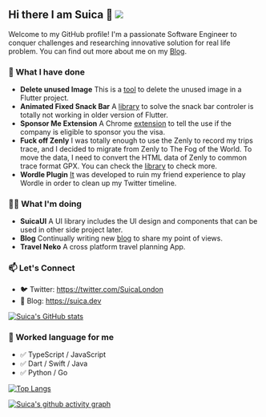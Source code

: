 ## Hi there I am Suica 👋 ![](https://visitor-badge.laobi.icu/badge?page_id=SuicaLondon.SuicaLondon)

Welcome to my GitHub profile! I'm a passionate Software Engineer to conquer challenges and researching innovative solution for real life problem. You can find out more about me on my [Blog](https://suica.dev).

### 💼 What I have done 
- **Delete unused Image** This is a [tool](https://pub.dev/packages/delete_unused_image) to delete the unused image in a Flutter project.
- **Animated Fixed Snack Bar** A [library](https://pub.dev/packages/animated_fixed_snack_bar) to solve the snack bar controler is totally not working in older version of Flutter.
- **Sponsor Me Extension** A Chrome [extension](https://github.com/SuicaLondon/sponsor-me) to tell the use if the company is eligible to sponsor you the visa.
- **Fuck off Zenly** I was totally enough to use the Zenly to record my trips trace, and I decided to migrate from Zenly to The Fog of the World. To move the data, I need to convert the HTML data of Zenly to common trace format GPX. You can check the [library](https://github.com/SuicaLondon/FuckoffZenly) to check more.
- **Wordle Plugin** [It](https://github.com/SuicaLondon/WordlePluginChrome) was developed to ruin my friend experience to play Wordle in order to clean up my Twitter timeline.
  
### 👨‍💻 What I'm doing
- **SuicaUI** A UI library includes the UI design and components that can be used in other side project later.
- **Blog** Continually writing new [blog](https://suica.dev/blogs) to share my point of views.
- **Travel Neko** A cross platform travel planning App.

### 📫 Let's Connect

- 🐦 Twitter: https://twitter.com/SuicaLondon
- 📖 Blog: https://suica.dev


[![Suica's GitHub stats](https://github-readme-stats-neon-three-53.vercel.app/api?username=SuicaLondon&show_icons=true&theme=dark&show_owner=true)](https://github.com/anuraghazra/github-readme-stats)

### 📖 Worked language for me

- ✅ TypeScript / JavaScript
- ✅ Dart / Swift / Java
- ✅ Python / Go 

[![Top Langs](https://github-readme-stats-neon-three-53.vercel.app/api/top-langs/?username=SuicaLondon&layout=compact&theme=dark&show_owner=true)](https://github.com/anuraghazra/github-readme-stats)

[![Suica's github activity graph](https://github-readme-activity-graph-ochre-omega.vercel.app/graph?username=SuicaLondon&theme=dracula)](https://github.com/ashutosh00710/github-readme-activity-graph)


